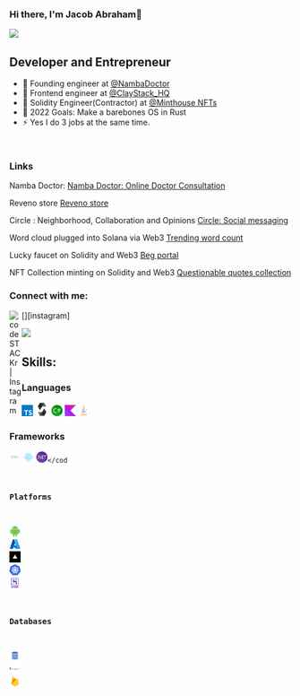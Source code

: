 ### Hi there, I'm Jacob Abraham👋

<div align="center">
	<img src="https://media.giphy.com/media/ZtcfojuInM5pINYAEh/giphy.gif" align="left">
</div>

<br/>

## Developer and Entrepreneur

- 🌱 Founding engineer at <a href="https://twitter.com/NambaDoctor">@NambaDoctor</a>
- 🚀 Frontend engineer at <a href="https://twitter.com/ClayStack_HQ">@ClayStack_HQ</a>
- 🎨 Solidity Engineer(Contractor) at <a href="https://twitter.com/MinthouseNFTs">@Minthouse NFTs</a>
- 🥅 2022 Goals: Make a barebones OS in Rust
- ⚡ Yes I do 3 jobs at the same time.

<br/>

### Links

Namba Doctor:
<a href="https://play.google.com/store/apps/details?id=com.nambadoctor">Namba Doctor: Online Doctor Consultation</a>

Reveno store
<a href="https://play.google.com/store/apps/details?id=com.cashbackapp.cashbackcustomerapp">Reveno store</a>

Circle : Neighborhood, Collaboration and Opinions
<a href="https://play.google.com/store/apps/details?id=circleapp.circleapppackage.circle">Circle: Social messaging</a>

Word cloud plugged into Solana via Web3
<a href="https://rocky-caverns-57797.herokuapp.com/">Trending word count</a>

Lucky faucet on Solidity and Web3
<a href="https://vast-thicket-83999.herokuapp.com/">Beg portal</a>

NFT Collection minting on Solidity and Web3
<a href="https://nameless-bayou-74434.herokuapp.com/">Questionable quotes collection</a>

### Connect with me:

[<img align="left" alt="codeSTACKr | Instagram" width="22px" src="https://cdn.jsdelivr.net/npm/simple-icons@v3/icons/instagram.svg" />][instagram]

![](https://visitor-badge.glitch.me/badge?page_id=jacob-abe.jacob-abe)
<br />

## Skills:

### Languages

<code><img height="20" src="https://raw.githubusercontent.com/github/explore/80688e429a7d4ef2fca1e82350fe8e3517d3494d/topics/typescript/typescript.png"></code>
<code><img height="25" src="https://raw.githubusercontent.com/github/explore/ba9de12f88fd08825c51928e91f1678cb5c94b26/topics/solidity/solidity.png"></code>
<code><img height="20" src="https://raw.githubusercontent.com/github/explore/80688e429a7d4ef2fca1e82350fe8e3517d3494d/topics/csharp/csharp.png"></code>
<code><img height="20" src="https://raw.githubusercontent.com/github/explore/80688e429a7d4ef2fca1e82350fe8e3517d3494d/topics/kotlin/kotlin.png"></code>
<code><img height="20" src="https://raw.githubusercontent.com/github/explore/80688e429a7d4ef2fca1e82350fe8e3517d3494d/topics/java/java.png"></code>

### Frameworks
<code><img height="20" src="https://raw.githubusercontent.com/github/explore/28b02bbc9ad9f7a503c43775aebeb515dc2da5fc/topics/nextjs/nextjs.png"></code>
<code><img height="20" src="https://raw.githubusercontent.com/github/explore/80688e429a7d4ef2fca1e82350fe8e3517d3494d/topics/react/react.png"></code>
<code><img height="20" src="https://raw.githubusercontent.com/github/explore/93d8a67084f94b2a444e510199a6e7622e5b09a3/topics/dotnet/dotnet.png"></cod

### Platforms

<code><img height="20" src="https://raw.githubusercontent.com/github/explore/80688e429a7d4ef2fca1e82350fe8e3517d3494d/topics/android/android.png"></code>
<code><img height="20" src="https://raw.githubusercontent.com/github/explore/80688e429a7d4ef2fca1e82350fe8e3517d3494d/topics/azure/azure.png"></code>
<code><img height="20" src="https://raw.githubusercontent.com/github/explore/3c66f1237835e0b877190fbea528d0ebece7bccf/topics/vercel/vercel.png"></code>
<code><img height="20" src="https://raw.githubusercontent.com/github/explore/80688e429a7d4ef2fca1e82350fe8e3517d3494d/topics/kubernetes/kubernetes.png"></code>
<code><img height="20" src="https://raw.githubusercontent.com/github/explore/cb661bc288627f05a5ac4187b00495fd8048c9fa/topics/heroku/heroku.png"></code>

### Databases

<code><img height="20" src="https://raw.githubusercontent.com/github/explore/80688e429a7d4ef2fca1e82350fe8e3517d3494d/topics/sql/sql.png"></code>
<code><img height="20" src="https://raw.githubusercontent.com/github/explore/80688e429a7d4ef2fca1e82350fe8e3517d3494d/topics/mongodb/mongodb.png"></code>
<code><img height="20" src="https://raw.githubusercontent.com/github/explore/80688e429a7d4ef2fca1e82350fe8e3517d3494d/topics/firebase/firebase.png"></code>
